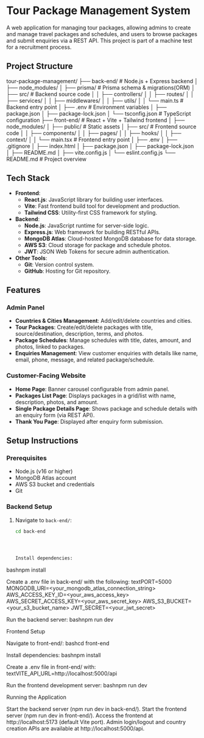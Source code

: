 # Tour Package Management System

A web application for managing tour packages, allowing admins to create and manage travel packages and schedules, and users to browse packages and submit enquiries via a REST API. This project is part of a machine test for a recruitment process.

## Project Structure

tour-package-management/
├── back-end/                # Node.js + Express backend
│   ├── node_modules/
│   ├── prisma/             # Prisma schema & migrations(ORM)
│   ├── src/                # Backend source code
│   │   ├── controllers/
│   │   ├── routes/
│   │   ├── services/
│   │   ├── middlewares/
│   │   ├── utils/
│   │   └── main.ts        # Backend entry point
│   ├── .env               # Environment variables
│   ├── package.json
│   ├── package-lock.json
│   └── tsconfig.json      # TypeScript configuration
├── front-end/              # React + Vite + Tailwind frontend
│   ├── node_modules/
│   ├── public/            # Static assets
│   ├── src/               # Frontend source code
│   │   ├── components/
│   │   ├── pages/
│   │   ├── hooks/
│   │   ├── context/
│   │   └── main.tsx       # Frontend entry point
│   ├── .env
│   ├── .gitignore
│   ├── index.html
│   ├── package.json
│   ├── package-lock.json
│   ├── README.md
│   ├── vite.config.js
│   └── eslint.config.js
└── README.md              # Project overview



## Tech Stack
- **Frontend**:
  - **React.js**: JavaScript library for building user interfaces.
  - **Vite**: Fast frontend build tool for development and production.
  - **Tailwind CSS**: Utility-first CSS framework for styling.
- **Backend**:
  - **Node.js**: JavaScript runtime for server-side logic.
  - **Express.js**: Web framework for building RESTful APIs.
  - **MongoDB Atlas**: Cloud-hosted MongoDB database for data storage.
  - **AWS S3**: Cloud storage for package and schedule photos.
  - **JWT**: JSON Web Tokens for secure admin authentication.
- **Other Tools**:
  - **Git**: Version control system.
  - **GitHub**: Hosting for Git repository.

## Features
### Admin Panel
- **Countries & Cities Management**: Add/edit/delete countries and cities.
- **Tour Packages**: Create/edit/delete packages with title, source/destination, description, terms, and photos.
- **Package Schedules**: Manage schedules with title, dates, amount, and photos, linked to packages.
- **Enquiries Management**: View customer enquiries with details like name, email, phone, message, and related package/schedule.

### Customer-Facing Website
- **Home Page**: Banner carousel configurable from admin panel.
- **Packages List Page**: Displays packages in a grid/list with name, description, photos, and amount.
- **Single Package Details Page**: Shows package and schedule details with an enquiry form (via REST API).
- **Thank You Page**: Displayed after enquiry form submission.

## Setup Instructions
### Prerequisites
- Node.js (v16 or higher)
- MongoDB Atlas account
- AWS S3 bucket and credentials
- Git

### Backend Setup
1. Navigate to `back-end/`:
   ```bash
   cd back-end




   Install dependencies:
bashnpm install

Create a .env file in back-end/ with the following:
textPORT=5000
MONGODB_URI=<your_mongodb_atlas_connection_string>
AWS_ACCESS_KEY_ID=<your_aws_access_key>
AWS_SECRET_ACCESS_KEY=<your_aws_secret_key>
AWS_S3_BUCKET=<your_s3_bucket_name>
JWT_SECRET=<your_jwt_secret>

Run the backend server:
bashnpm run dev


Frontend Setup

Navigate to front-end/:
bashcd front-end

Install dependencies:
bashnpm install

Create a .env file in front-end/ with:
textVITE_API_URL=http://localhost:5000/api

Run the frontend development server:
bashnpm run dev


Running the Application

Start the backend server (npm run dev in back-end/).
Start the frontend server (npm run dev in front-end/).
Access the frontend at http://localhost:5173 (default Vite port).
Admin login/logout and country creation APIs are available at http://localhost:5000/api.